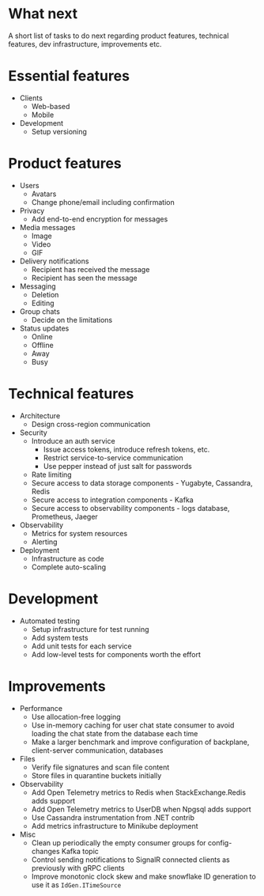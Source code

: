 # What next

A short list of tasks to do next regarding product features, technical features, dev infrastructure, improvements etc.

# Essential features

* Clients
  - Web-based
  - Mobile
* Development
  - Setup versioning

# Product features

* Users
  - Avatars
  - Change phone/email including confirmation
* Privacy
  - Add end-to-end encryption for messages
* Media messages
  - Image
  - Video
  - GIF
* Delivery notifications
  - Recipient has received the message
  - Recipient has seen the message
* Messaging
  - Deletion
  - Editing
* Group chats
  - Decide on the limitations
* Status updates
  - Online
  - Offline
  - Away
  - Busy

# Technical features

* Architecture
  - Design cross-region communication
* Security
  - Introduce an auth service
    - Issue access tokens, introduce refresh tokens, etc.
    - Restrict service-to-service communication
    - Use pepper instead of just salt for passwords
  - Rate limiting
  - Secure access to data storage components - Yugabyte, Cassandra, Redis
  - Secure access to integration components - Kafka
  - Secure access to observability components - logs database, Prometheus, Jaeger
* Observability
  - Metrics for system resources
  - Alerting
* Deployment
  - Infrastructure as code
  - Complete auto-scaling

# Development

* Automated testing
  - Setup infrastructure for test running
  - Add system tests
  - Add unit tests for each service
  - Add low-level tests for components worth the effort

# Improvements

* Performance
  - Use allocation-free logging
  - Use in-memory caching for user chat state consumer to avoid loading the chat state from the database each time
  - Make a larger benchmark and improve configuration of backplane, client-server communication, databases
* Files
  - Verify file signatures and scan file content
  - Store files in quarantine buckets initially
* Observability
  - Add Open Telemetry metrics to Redis when StackExchange.Redis adds support
  - Add Open Telemetry metrics to UserDB when Npgsql adds support
  - Use Cassandra instrumentation from .NET contrib
  - Add metrics infrastructure to Minikube deployment
* Misc
  - Clean up periodically the empty consumer groups for config-changes Kafka topic
  - Control sending notifications to SignalR connected clients as previously with gRPC clients
  - Improve monotonic clock skew and make snowflake ID generation to use it as `IdGen.ITimeSource`
